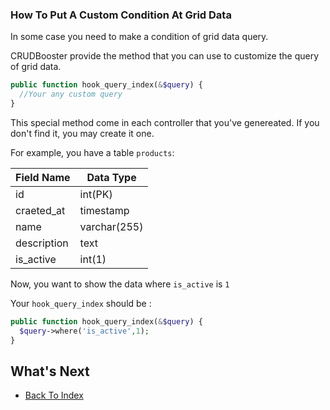 ### How To Put A Custom Condition At Grid Data

In some case you need to make a condition of grid data query.

CRUDBooster provide the method that you can use to customize the query of grid data. 

```php
public function hook_query_index(&$query) {
  //Your any custom query
}
```
This special method come in each controller that you've genereated. If you don't find it, you may create it one.

For example, you have a table `products`: 

| Field Name | Data Type | 
| ---------- | --------- |
| id | int(PK) |
| craeted_at | timestamp |
| name | varchar(255) |
| description | text | 
| is_active | int(1) |

Now, you want to show the data where `is_active` is `1`

Your `hook_query_index` should be :

```php
public function hook_query_index(&$query) {
  $query->where('is_active',1);
}
```

## What's Next
- [Back To Index](./index.md)
